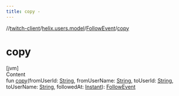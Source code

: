 ```yaml
---
title: copy -
---
```

//[twitch-client](../../index.md)/[helix.users.model](../index.md)/[FollowEvent](index.md)/[copy](copy.md)



# copy  
[jvm]  
Content  
fun [copy](copy.md)(fromUserId: [String](https://kotlinlang.org/api/latest/jvm/stdlib/kotlin/-string/index.html), fromUserName: [String](https://kotlinlang.org/api/latest/jvm/stdlib/kotlin/-string/index.html), toUserId: [String](https://kotlinlang.org/api/latest/jvm/stdlib/kotlin/-string/index.html), toUserName: [String](https://kotlinlang.org/api/latest/jvm/stdlib/kotlin/-string/index.html), followedAt: [Instant](https://docs.oracle.com/javase/8/docs/api/java/time/Instant.html)): [FollowEvent](index.md)  



